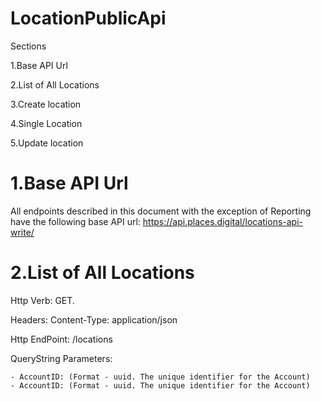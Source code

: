 # LocationPublicApi
Sections

1.Base API Url

2.List of All Locations

3.Create location

4.Single Location

5.Update location

<h1>1.Base API Url</h1>

All endpoints described in this document with the exception of Reporting have the following base API url: https://api.places.digital/locations-api-write/

<h1>2.List of All Locations</h1>

Http Verb: GET.

Headers: Content-Type: application/json

Http EndPoint: /locations

QueryString Parameters:

```{questions}
- AccountID: (Format - uuid. The unique identifier for the Account)
- AccountID: (Format - uuid. The unique identifier for the Account)

```
